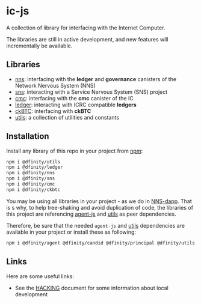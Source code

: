 # ic-js

A collection of library for interfacing with the Internet Computer.

The libraries are still in active development, and new features will incrementally be available.

## Libraries

- [nns](/packages/nns): interfacing with the **ledger** and **governance** canisters of the Network Nervous System (NNS)
- [sns](/packages/sns): interacting with a Service Nervous System (SNS) project
- [cmc](/packages/cmc): interfacing with the **cmc** canister of the IC
- [ledger](/packages/ledger): interacting with ICRC compatible **ledgers**
- [ckBTC](/packages/ckbtc): interfacing with **ckBTC**
- [utils](/packages/utils): a collection of utilities and constants

## Installation

Install any library of this repo in your project from [npm](https://www.npmjs.com):

```bash
npm i @dfinity/utils
npm i @dfinity/ledger
npm i @dfinity/nns
npm i @dfinity/sns
npm i @dfinity/cmc
npm i @dfinity/ckbtc
```

You may be using all libraries in your project - as we do in [NNS-dapp](https://github.com/dfinity/nns-dapp/).
That is s why, to help tree-shaking and avoid duplication of code, the libraries of this project are referencing [agent-js](https://github.com/dfinity/agent-js) and [utils](/packages/utils) as peer dependencies.

Therefore, be sure that the needed `agent-js` and [utils](/packages/utils) dependencies are available in your project or install these as following:

```bash
npm i @dfinity/agent @dfinity/candid @dfinity/principal @dfinity/utils
```

## Links

Here are some useful links:

- See the [HACKING](/HACKING.md) document for some information about local development
